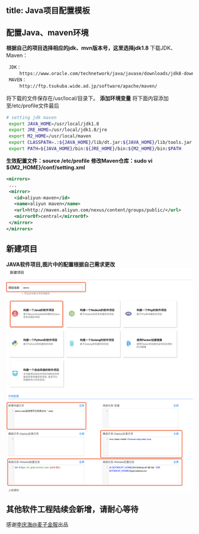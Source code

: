 title: Java项目配置模板
---
## 配置Java、maven环境
   **根据自己的项目选择相应的jdk、mvn版本号，这里选择jdk1.8**
   下载JDK、Maven：
   ```html
    JDK： 
        https://www.oracle.com/technetwork/java/javase/downloads/jdk8-downloads-2133151.html
    MAVEN：
        http://ftp.tsukuba.wide.ad.jp/software/apache/maven/ 
```
   将下载的文件保存在/usr/local/目录下。
   **添加环境变量**
   将下面内容添加至/etc/profile文件最后
   ```bash
   # setting jdk maven
    export JAVA_HOME=/usr/local/jdk1.8
    export JRE_HOME=/usr/local/jdk1.8/jre
    export M2_HOME=/usr/local/maven
    export CLASSPATH=.:${JAVA_HOME}/lib/dt.jar:${JAVA_HOME}/lib/tools.jar:${JRE_HOME}/lib
    export PATH=${JAVA_HOME}/bin:${JRE_HOME}/bin:${M2_HOME}/bin:$PATH
```
   **生效配置文件：source /etc/profile**
   **修改Maven仓库：sudo vi ${M2_HOME}/conf/setting.xml**
   ````xml
   <mirrors>  
    ...   
    <mirror>  
      <id>aliyun-maven</id>  
      <name>aliyun maven</name>  
      <url>http://maven.aliyun.com/nexus/content/groups/public/</url>  
      <mirrorOf>central</mirrorOf>          
    </mirror>
</mirrors>
````
   
## 新建项目
   **JAVA软件项目,图片中的配置根据自己需求更改**
   ![](./static/creat_java.png)
   ![](./static/conf_java.png)
   
## 其他软件工程陆续会新增，请耐心等待

感谢[李庆海@麦子金服](https://extp.org/)出品
